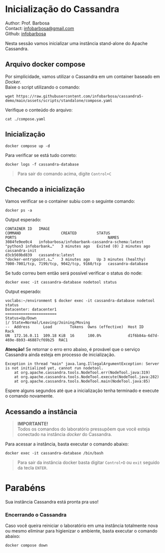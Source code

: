 # Inicialização do Cassandra
Author: Prof. Barbosa<br>
Contact: infobarbosa@gmail.com<br>
Github: [infobarbosa](https://github.com/infobarbosa)

Nesta sessão vamos inicializar uma instância stand-alone do Apache Cassandra.

## Arquivo docker compose
Por simplicidade, vamos utilizar o Cassandra em um container baseado em *Docker*.<br>
Baixe o script utilizando o comando:
```
wget https://raw.githubusercontent.com/infobarbosa/cassandra5-demo/main/assets/scripts/standalone/compose.yaml

```

Verifique o conteúdo do arquivo:
```
cat ./compose.yaml

```

## Inicialização
```
docker compose up -d

```

Para verificar se está tudo correto:
```
docker logs -f cassandra-database 

```
> Para sair do comando acima, digite `Control+C`

## Checando a inicialização
Vamos verificar se o container subiu com o seguinte comando:
```
docker ps -a

```

Output esperado:
```
CONTAINER ID   IMAGE                                             COMMAND                  CREATED         STATUS                     PORTS                                         NAMES
3084fe9ee0c4   infobarbosa/infobarbank-cassandra-schema:latest   "python3 infobarbank…"   3 minutes ago   Exited (0) 2 minutes ago                                                 cassandra-init
d3cb569bd839   cassandra:latest                                  "docker-entrypoint.s…"   3 minutes ago   Up 3 minutes (healthy)     7000-7001/tcp, 7199/tcp, 9042/tcp, 9160/tcp   cassandra-database
```

Se tudo correu bem então será possível verificar o status do node:
```
docker exec -it cassandra-database nodetool status

```

Output esperado:
```
voclabs:~/environment $ docker exec -it cassandra-database nodetool status
Datacenter: datacenter1
=======================
Status=Up/Down
|/ State=Normal/Leaving/Joining/Moving
--  Address      Load        Tokens  Owns (effective)  Host ID                               Rack
UN  172.16.0.11  109.18 KiB  16      100.0%            d1f6b84a-6d7d-469e-8b93-46887cf69b25  RAC1
```

**Atenção!** Se retornar o erro erro abaixo, é provável que o serviço Cassandra ainda esteja em processo de inicialização.
```
Exception in thread "main" java.lang.IllegalArgumentException: Server is not initialized yet, cannot run nodetool.
	at org.apache.cassandra.tools.NodeTool.err(NodeTool.java:319)
	at org.apache.cassandra.tools.NodeTool.execute(NodeTool.java:282)
	at org.apache.cassandra.tools.NodeTool.main(NodeTool.java:85)
```
Espere alguns segundos até que a inicialização tenha terminado e execute o comando novamente.

## Acessando a instância
  > **IMPORTANTE!**<br>
  > Todos os comandos do laboratório pressupõem que você esteja conectado na instância *docker* do Cassandra.<br>

Para acessar a instância, basta executar o comando abaixo:
```
docker exec -it cassandra-database /bin/bash

```

> Para sair da instância docker basta digitar `Control+D` ou `exit` seguido da tecla `ENTER`.


# Parabéns
Sua instância Cassandra está pronta pra uso!


### Encerrando o Cassandra
Caso você queira reiniciar o laboratório em uma instância totalmente nova ou mesmo eliminar para higienizar o ambiente, basta executar o comando abaixo:
```
docker compose down

```
